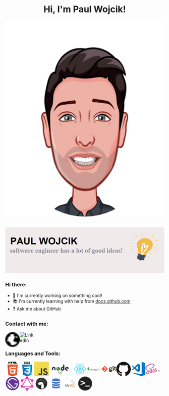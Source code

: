 <h1 align="center">Hi, I'm Paul Wojcik!</h1>
<p align="center"><img src="https://github.com/wojcikpawel/wojcikpawel/blob/master/Images/pw07.jpg" width="620px" height="620px" /></p>

<br />


<img src="https://github.com/wojcikpawel/wojcikpawel/blob/master/Images/pw04.jpg">

### Hi there:

-  💼 I'm currently working on something cool! 
-  📚 I'm currently learning with help from [docs.github.com](https://docs.github.com/)
-  ❓ Ask me about GitHub



### Contact with me:

<img align="left" alt="codeSTACKr.com" width="46px" height="46px" src="https://raw.githubusercontent.com/iconic/open-iconic/master/svg/globe.svg" />
<a href="https://www.linkedin.com/in/pawel-wojcikk/" target="_blank"><img align="left" alt="LinkedIn" width="46px" height="46px" src="https://cdn.jsdelivr.net/npm/simple-icons@v3/icons/linkedin.svg"/> </a>

<br />
<br />

### Languages and Tools:

<img align="left" alt="HTML5" width="46px" height="46px" src="https://raw.githubusercontent.com/github/explore/80688e429a7d4ef2fca1e82350fe8e3517d3494d/topics/html/html.png" />
<img align="left" alt="CSS3" width="46px" height="46px" src="https://raw.githubusercontent.com/github/explore/80688e429a7d4ef2fca1e82350fe8e3517d3494d/topics/css/css.png" />
<img align="left" alt="JavaScript" width="46px" height="46px" src="https://raw.githubusercontent.com/github/explore/80688e429a7d4ef2fca1e82350fe8e3517d3494d/topics/javascript/javascript.png" />

<img align="left" alt="NODEJS" width="76px" height="46px" src="https://github.com/wojcikpawel/wojcikpawel/blob/master/Images/nodejs.png" />

<img align="left" alt="React" width="46px" height="46px" src="https://raw.githubusercontent.com/github/explore/80688e429a7d4ef2fca1e82350fe8e3517d3494d/topics/react/react.png" />

<img align="left" alt="MongoDB" width="46px" height="46px"  src="https://raw.githubusercontent.com/github/explore/80688e429a7d4ef2fca1e82350fe8e3517d3494d/topics/mongodb/mongodb.png" />

<img align="left" alt="Git" width="46px" height="46px" src="https://raw.githubusercontent.com/github/explore/80688e429a7d4ef2fca1e82350fe8e3517d3494d/topics/git/git.png" />
<img align="left" alt="GitHub" width="46px" height="46px" src="https://raw.githubusercontent.com/github/explore/78df643247d429f6cc873026c0622819ad797942/topics/github/github.png" />


<img align="left" alt="Visual Studio Code" width="46px" height="46px" src="https://raw.githubusercontent.com/github/explore/80688e429a7d4ef2fca1e82350fe8e3517d3494d/topics/visual-studio-code/visual-studio-code.png" />


<img align="left" alt="Sass" width="46px" height="46px" src="https://raw.githubusercontent.com/github/explore/80688e429a7d4ef2fca1e82350fe8e3517d3494d/topics/sass/sass.png" />


<img align="left" alt="Gatsby" width="46px" height="46px" src="https://raw.githubusercontent.com/github/explore/e94815998e4e0713912fed477a1f346ec04c3da2/topics/gatsby/gatsby.png" />
<img align="left" alt="GraphQL" width="46px" height="46px" src="https://raw.githubusercontent.com/github/explore/80688e429a7d4ef2fca1e82350fe8e3517d3494d/topics/graphql/graphql.png" />


<img align="left" alt="Deno" width="46px" height="46px" src="https://raw.githubusercontent.com/github/explore/361e2821e2dea67711cde99c9c40ed357061cf27/topics/deno/deno.png" />
<img align="left" alt="SQL" width="46px" height="46px" src="https://raw.githubusercontent.com/github/explore/80688e429a7d4ef2fca1e82350fe8e3517d3494d/topics/sql/sql.png" />
<img align="left" alt="MySQL" width="46px" height="46px" src="https://raw.githubusercontent.com/github/explore/80688e429a7d4ef2fca1e82350fe8e3517d3494d/topics/mysql/mysql.png" />


<img align="left" alt="HTML5" width="46px" height="46px" src="https://raw.githubusercontent.com/github/explore/80688e429a7d4ef2fca1e82350fe8e3517d3494d/topics/terminal/terminal.png" />


